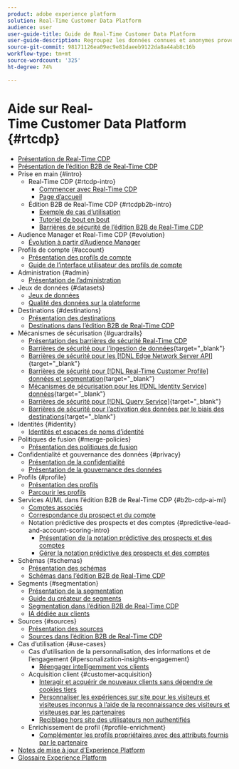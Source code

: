 ```yaml
---
product: adobe experience platform
solution: Real-Time Customer Data Platform
audience: user
user-guide-title: Guide de Real-Time Customer Data Platform
user-guide-description: Regroupez les données connues et anonymes provenant de plusieurs entreprises sources afin de créer des profils clients, puis des segments d’audience à partir de ces profils et enfin d’activer ces segments vers des destinations tierces.
source-git-commit: 98171126ea09ec9e81daeeb9122da8a44ab8c16b
workflow-type: tm+mt
source-wordcount: '325'
ht-degree: 74%

---
```



# Aide sur Real-Time Customer Data Platform {#rtcdp}

* [Présentation de Real-Time CDP](overview.md)
* [Présentation de l’édition B2B de Real-Time CDP](b2b-overview.md)
* Prise en main {#intro}
   * Real-Time CDP {#rtcdp-intro}
      * [Commencer avec Real-Time CDP](get-started.md)
      * [Page d’accueil](home-page-dashboards.md)
   * Édition B2B de Real-Time CDP {#rtcdpb2b-intro}
      * [Exemple de cas d’utilisation](./b2b-use-case.md)
      * [Tutoriel de bout en bout](./b2b-tutorial.md)
      * [Barrières de sécurité de l’édition B2B de Real-Time CDP](b2b-guardrails.md)
* Audience Manager et Real-Time CDP {#evolution}
   * [Évolution à partir d’Audience Manager](aam-to-rtcdp.md)
* Profils de compte {#account}
   * [Présentation des profils de compte](accounts/account-profile-overview.md)
   * [Guide de l’interface utilisateur des profils de compte](accounts/account-profile-ui-guide.md)
* Administration {#admin}
   * [Présentation de l’administration](administration/admin-overview.md)
* Jeux de données {#datasets}
   * [Jeux de données](datasets/dataset.md)
   * [Qualité des données sur la plateforme](datasets/data-quality.md)
* Destinations {#destinations}
   * [Présentation des destinations](destinations/overview.md)
   * [Destinations dans l’édition B2B de Real-Time CDP](destinations/b2b.md)
* Mécanismes de sécurisation {#guardrails}
   * [Présentation des barrières de sécurité Real-Time CDP](guardrails/overview.md)
   * [Barrières de sécurité pour l’ingestion de données](https://experienceleague.adobe.com/docs/experience-platform/ingestion/guardrails.html){target="_blank"}
   * [Barrières de sécurité pour les [!DNL Edge Network Server API]](https://experienceleague.adobe.com/docs/experience-platform/edge-network-server-api/guardrails.html){target="_blank"}
   * [Barrières de sécurité pour [!DNL Real-Time Customer Profile] données et segmentation](https://experienceleague.adobe.com/docs/experience-platform/profile/guardrails.html?lang=fr){target="_blank"}
   * [Mécanismes de sécurisation pour les  [!DNL Identity Service] données](https://experienceleague.adobe.com/docs/experience-platform/identity/guardrails.html){target="_blank"}
   * [Barrières de sécurité pour [!DNL Query Service]](https://experienceleague.adobe.com/docs/experience-platform/query/guardrails.html){target="_blank"}
   * [Barrières de sécurité pour l’activation des données par le biais des destinations](https://experienceleague.adobe.com/docs/experience-platform/destinations/guardrails.html){target="_blank"}
* Identités {#identity}
   * [Identités et espaces de noms d’identité](profile/identities-overview.md)
* Politiques de fusion {#merge-policies}
   * [Présentation des politiques de fusion](profile/merge-policies.md)
* Confidentialité et gouvernance des données {#privacy}
   * [Présentation de la confidentialité](privacy/privacy-overview.md)
   * [Présentation de la gouvernance des données](privacy/data-governance-overview.md)
* Profils {#profile}
   * [Présentation des profils](profile/profile-overview.md)
   * [Parcourir les profils](profile/profile-browse.md)
* Services AI/ML dans l’édition B2B de Real-Time CDP {#b2b-cdp-ai-ml}
   * [Comptes associés](b2b-ai-ml-services/related-accounts.md)
   * [Correspondance du prospect et du compte](b2b-ai-ml-services/lead-to-account-matching.md)
   * Notation prédictive des prospects et des comptes {#predictive-lead-and-account-scoring-intro}
      * [Présentation de la notation prédictive des prospects et des comptes](b2b-ai-ml-services/predictive-lead-and-account-scoring.md)
      * [Gérer la notation prédictive des prospects et des comptes](b2b-ai-ml-services/manage-predictive-lead-and-account-scoring.md)
* Schémas {#schemas}
   * [Présentation des schémas](schemas/overview.md)
   * [Schémas dans l’édition B2B de Real-Time CDP](schemas/b2b.md)
* Segments {#segmentation}
   * [Présentation de la segmentation](segmentation/segmentation-overview.md)
   * [Guide du créateur de segments](segmentation/segment-builder-guide.md)
   * [Segmentation dans l’édition B2B de Real-Time CDP](segmentation/b2b.md)
   * [IA dédiée aux clients](segmentation/customer-ai.md)
* Sources {#sources}
   * [Présentation des sources](sources/sources-overview.md)
   * [Sources dans l’édition B2B de Real-Time CDP](sources/b2b.md)
* Cas d’utilisation {#use-cases}
   * Cas d’utilisation de la personnalisation, des informations et de l’engagement {#personalization-insights-engagement}
      * [Réengager intelligemment vos clients](/help/rtcdp/use-case-guides/intelligent-re-engagement/intelligent-re-engagement.md)
   * Acquisition client {#customer-acquisition}
      * [Interagir et acquérir de nouveaux clients sans dépendre de cookies tiers](/help/rtcdp/partner-data/prospecting.md)
      * [Personnaliser les expériences sur site pour les visiteurs et visiteuses inconnus à l’aide de la reconnaissance des visiteurs et visiteuses par les partenaires](/help/rtcdp/partner-data/onsite-personalization.md)
      * [Reciblage hors site des utilisateurs non authentifiés](./partner-data/offsite-retargeting.md)
   * Enrichissement de profil {#profile-enrichment}
      * [Complémenter les profils propriétaires avec des attributs fournis par le partenaire](/help/rtcdp/partner-data/supplement-first-party-profiles.md)
* [Notes de mise à jour d’Experience Platform](https://docs.adobe.com/content/help/fr-FR/experience-platform/release-notes/latest.html)
* [Glossaire Experience Platform](https://docs.adobe.com/content/help/fr-FR/experience-platform/landing/glossary.html)